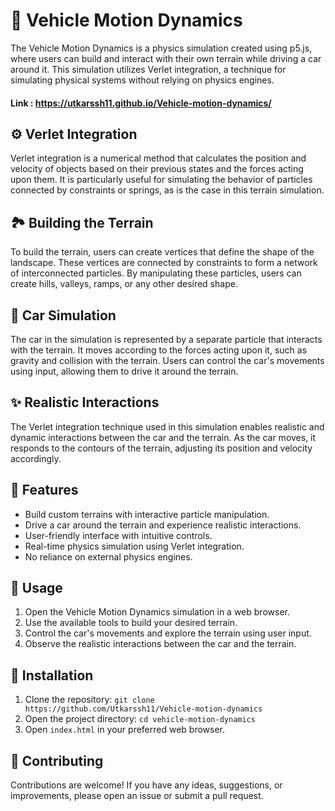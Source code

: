 # 🚗 Vehicle Motion Dynamics

The Vehicle Motion Dynamics is a physics simulation created using p5.js, where users can build and interact with their own terrain while driving a car around it. This simulation utilizes Verlet integration, a technique for simulating physical systems without relying on physics engines.

#### Link : https://utkarssh11.github.io/Vehicle-motion-dynamics/

## ⚙️ Verlet Integration

Verlet integration is a numerical method that calculates the position and velocity of objects based on their previous states and the forces acting upon them. It is particularly useful for simulating the behavior of particles connected by constraints or springs, as is the case in this terrain simulation.

## 🏞️ Building the Terrain

To build the terrain, users can create vertices that define the shape of the landscape. These vertices are connected by constraints to form a network of interconnected particles. By manipulating these particles, users can create hills, valleys, ramps, or any other desired shape.

## 🚙 Car Simulation

The car in the simulation is represented by a separate particle that interacts with the terrain. It moves according to the forces acting upon it, such as gravity and collision with the terrain. Users can control the car's movements using input, allowing them to drive it around the terrain.

## ✨ Realistic Interactions

The Verlet integration technique used in this simulation enables realistic and dynamic interactions between the car and the terrain. As the car moves, it responds to the contours of the terrain, adjusting its position and velocity accordingly.

## 🎯 Features

- Build custom terrains with interactive particle manipulation.
- Drive a car around the terrain and experience realistic interactions.
- User-friendly interface with intuitive controls.
- Real-time physics simulation using Verlet integration.
- No reliance on external physics engines.

## 📝 Usage

1. Open the Vehicle Motion Dynamics simulation in a web browser.
2. Use the available tools to build your desired terrain.
3. Control the car's movements and explore the terrain using user input.
4. Observe the realistic interactions between the car and the terrain.

## 🔧 Installation

1. Clone the repository: `git clone https://github.com/Utkarssh11/Vehicle-motion-dynamics`
2. Open the project directory: `cd vehicle-motion-dynamics`
3. Open `index.html` in your preferred web browser.

## 🤝 Contributing

Contributions are welcome! If you have any ideas, suggestions, or improvements, please open an issue or submit a pull request.

